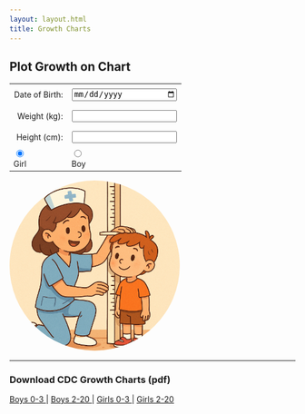 ```yaml
---
layout: layout.html
title: Growth Charts
---
```

<h2>Plot Growth on Chart</h3>

<form id="input-section">
  <table style="margin: 0 auto; border-collapse: collapse;">
    <tr>
      <td style="text-align: right; padding: 0.5rem;"><label for="dob">Date of Birth:</label></td>
      <td style="padding: 0.5rem;"><input type="date" id="dob" oninput="checkFormCompletion()"></td>
    </tr>
    <tr>
      <td style="text-align: right; padding: 0.5rem;"><label for="weight">Weight (kg):</label></td>
      <td style="padding: 0.5rem;"><input type="number" id="weight" step="0.01" oninput="checkFormCompletion()"></td>
    </tr>
    <tr>
      <td style="text-align: right; padding: 0.5rem;"><label for="height">Height (cm):</label></td>
      <td style="padding: 0.5rem;"><input type="number" id="height" step="1" oninput="checkFormCompletion()"></td>
    </tr>
    <tr>  
      <td>
        <input type="radio" name="sex" value="girl" id="girl" checked>
        <br>
        <label for="girl">Girl</label>
      </td>
      <td>
        <input type="radio" name="sex" value="boy" id="boy">
        <br>
        <label for="boy">Boy</label>
      </tr>
  </table>
  <div style="text-align: center; padding-top: 1rem;">
    <button id="calc-btn" style="display: none;">Plot</button>
  </div>
</form>

<img style="border-radius: 50%; width: 300px;" id ="cartoon" src="/assets/images/nurseandchild.png">

<div id="growth-chart" style="display: none; margin-top: 1em; position: relative; max-width: 100%; border: 1px solid #ccc;">
  <img id="growth-chart-img" src="" alt="Growth Chart" style="width: 100%; display: block;">
  <canvas id="growth-canvas" style="position: absolute; top: 0; left: 0;"></canvas>
</div>


<script>
function calculateAge(event) {
  if (event) event.preventDefault();
  const dob = new Date(document.getElementById("dob").value); 
  const refDate = new Date() 
  const weightKg = parseFloat(document.getElementById("weight").value);
  const heightCm = parseFloat(document.getElementById("height").value);

  if (isNaN(dob) || isNaN(refDate)) {
    document.getElementById("age-output").textContent = "Please enter valid dates.";
    return;
  }

  // Calculate age in years, months, and days
  let ageYears = refDate.getFullYear() - dob.getFullYear();
  let ageMonths = refDate.getMonth() - dob.getMonth();
  let ageDays = refDate.getDate() - dob.getDate();

  if (ageDays < 0) {
    ageMonths--;
    ageDays += new Date(refDate.getFullYear(), refDate.getMonth(), 0).getDate();
  }

  if (ageMonths < 0) {
    ageYears--;
    ageMonths += 12;
  }

// Determine sex
const sex = document.querySelector('input[name="sex"]:checked').value;

// Compute decimal age
const decimalAge = ageYears + ageMonths / 12 + ageDays / 365.25;

if (decimalAge > 20 || decimalAge < 0) {
  const ageOutput = document.getElementById("age-output");
  ageOutput.textContent = "Age must be 0-20 years.";
  ageOutput.style.display = "block";

  // Hide chart and return early
  document.getElementById("growth-chart").style.display = "none";
  return;
}

/*
const ageOutput = document.getElementById("age-output");
ageOutput.textContent = `Age: ${ageYears} years, ${ageMonths} months, ${ageDays} days`;
ageOutput.style.display = "block";
*/

// Determine image path
let imgPath = "";

if (sex === "girl") {
  imgPath = decimalAge < 3 ? "/assets/images/growthF03.png" : "/assets/images/growthF220.png";
} else {
  imgPath = decimalAge < 3 ? "/assets/images/growthM03.png" : "/assets/images/growthM220.png";
}

// Display image
const chartDiv = document.getElementById("growth-chart");
const chartImg = document.getElementById("growth-chart-img");
chartImg.onload = () => {
  plotGrowthPoint(decimalAge, weightKg, heightCm, sex, chartImg);
};

chartImg.src = imgPath;
chartDiv.style.display = "block";
document.getElementById("cartoon").style.display = "none";

}

// Show or hide custom plot date input
document.querySelectorAll('input[name="plot-date-mode"]').forEach(radio => {
  radio.addEventListener('change', () => {
    document.getElementById("plot-date").style.display = 
      radio.value === "custom" ? "inline-block" : "none";
  });
});


function checkFormCompletion() {
  const height = document.getElementById("height").value;
  const weight = document.getElementById("weight").value;
  const dob = document.getElementById("dob").value;
  const button = document.getElementById("calc-btn");

  if ((height || weight) && dob) {
    button.style.display = "inline-block";
  } else {
    button.style.display = "none";
  }
}

function mapValueToPixels(value, fromMin, fromMax, toMin, toMax) {
  const ratio = (value - fromMin) / (fromMax - fromMin);
  return toMin + ratio * (toMax - toMin);
}

function mapAgeToX_under3(ageMonths) {
  return mapValueToPixels(ageMonths, 0, 36, 305, 1368);
}

function mapWeightToY_under3(weightKg) {
  return mapValueToPixels(weightKg, 1.4, 22, 2000, 286);
}

function mapHeightToY_under3(heightCm) {
  return mapValueToPixels(heightCm, 37, 106, 1418, 268);
}

function mapAgeToX_2to20(ageYears) {
  return mapValueToPixels(ageYears, 2, 20, 302, 1376);
}

function mapWeightToY_2to20(weightKg) {
  return mapValueToPixels(weightKg, 6, 110, 2000, 835);
}

function mapHeightToY_2to20(heightCm) {
  return mapValueToPixels(heightCm, 75, 195, 1618, 274);
}

function getMappingFunctions(sex, decimalAge) {
  const useUnder3 = decimalAge < 3;

  return {
    mapAgeToX: useUnder3 ? mapAgeToX_under3 : mapAgeToX_2to20,
    mapWeightToY: useUnder3 ? mapWeightToY_under3 : mapWeightToY_2to20,
    mapHeightToY: useUnder3 ? mapHeightToY_under3 : mapHeightToY_2to20,
    imagePath: `/assets/images/growth${sex === 'girl' ? 'F' : 'M'}${useUnder3 ? '03' : '220'}.png`,
    ageUnit: useUnder3 ? "months" : "years"
  };
}


function drawCross(ctx, x, y, size = 10, color = "black") {
  ctx.strokeStyle = color;
  ctx.lineWidth = 5;
  ctx.beginPath();
  ctx.moveTo(x - size, y - size);
  ctx.lineTo(x + size, y + size);
  ctx.moveTo(x + size, y - size);
  ctx.lineTo(x - size, y + size);
  ctx.stroke();
}

function plotGrowthPoint(ageYearsDecimal, weightKg, heightCm, sex, img) {
  const { mapAgeToX, mapWeightToY, mapHeightToY, imagePath, ageUnit } =
    getMappingFunctions(sex, ageYearsDecimal);

  const ageX = mapAgeToX(ageUnit === "months" ? ageYearsDecimal * 12 : ageYearsDecimal);
  const weightY = !isNaN(weightKg) ? mapWeightToY(weightKg) : null;
  const heightY = !isNaN(heightCm) ? mapHeightToY(heightCm) : null;

  const canvas = document.getElementById("growth-canvas");
  const ctx = canvas.getContext("2d");

  canvas.width = img.naturalWidth;
  canvas.height = img.naturalHeight;

  canvas.style.width = img.width + "px";
  canvas.style.height = img.height + "px";

  ctx.clearRect(0, 0, canvas.width, canvas.height);

  if (weightY !== null) drawCross(ctx, ageX, weightY, 12, "black");
  if (heightY !== null) drawCross(ctx, ageX, heightY, 12, "black");
}

document.getElementById("calc-btn").addEventListener("click", calculateAge);

</script>

<style>

#dob {
  min-width: 180px;
  max-width: 180px;
}

#growth-canvas {
  position: absolute;
  top: 0;
  left: 0;
  pointer-events: none; /* prevent blocking clicks */
}

</style>


<hr>
<h3>Download CDC Growth Charts (pdf)</h3>

<div class="results">
<a href="/assets/pdf/growthM0-3.pdf">Boys 0-3 </a>|
<a href="/assets/pdf/growthM2-20.pdf">Boys 2-20 </a>|
<a href="/assets/pdf/growthF0-3.pdf">Girls 0-3 </a>|
<a href="/assets/pdf/growthF2-20.pdf">Girls 2-20 </a>
</div>